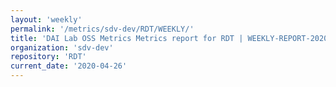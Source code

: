 ```yaml
---
layout: 'weekly'
permalink: '/metrics/sdv-dev/RDT/WEEKLY/'
title: 'DAI Lab OSS Metrics Metrics report for RDT | WEEKLY-REPORT-2020-04-26'
organization: 'sdv-dev'
repository: 'RDT'
current_date: '2020-04-26'
---
```

